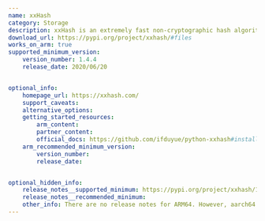 ```yaml
---
name: xxHash
category: Storage
description: xxHash is an extremely fast non-cryptographic hash algorithm, working at RAM speed limit. It is proposed in four flavors (XXH32, XXH64, XXH3_64bits and XXH3_128bits). 
download_url: https://pypi.org/project/xxhash/#files
works_on_arm: true
supported_minimum_version:
    version_number: 1.4.4
    release_date: 2020/06/20


optional_info:
    homepage_url: https://xxhash.com/
    support_caveats:
    alternative_options:
    getting_started_resources:
        arm_content:
        partner_content:
        official_docs: https://github.com/ifduyue/python-xxhash#installation
    arm_recommended_minimum_version:
        version_number:
        release_date:


optional_hidden_info:
    release_notes__supported_minimum: https://pypi.org/project/xxhash/1.4.4/#files
    release_notes__recommended_minimum:
    other_info: There are no release notes for ARM64. However, aarch64 binaries are published from 1.4.4 release.
---
```


